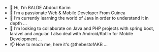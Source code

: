- 👋 Hi, I’m BALDE Abdoul Karim
- 👀 I’m a passionate Web & Mobile Developer From Guinea
- 🌱 I’m currently learning the world of Java in order to understand it in depth ...
- 💞️ I’m looking to collaborate on Java and PHP projects with spring boot, laravel and angular. I also deal with Android/Kotlin for Mobile Development ...
- 📫 How to reach me, here it's @thebestofAKB ...

<!---
thebestofAKB/thebestofAKB is a ✨ special ✨ repository because its `README.md` (this file) appears on your GitHub profile.
You can click the Preview link to take a look at your changes.
--->
